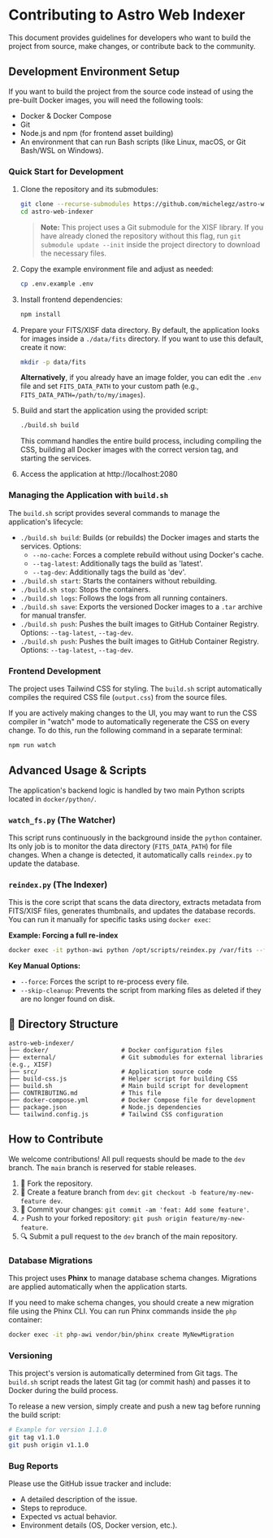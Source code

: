 # Contributing to Astro Web Indexer

This document provides guidelines for developers who want to build the project from source, make changes, or contribute back to the community.

## Development Environment Setup

If you want to build the project from the source code instead of using the pre-built Docker images, you will need the following tools:

- Docker & Docker Compose
- Git
- Node.js and npm (for frontend asset building)
- An environment that can run Bash scripts (like Linux, macOS, or Git Bash/WSL on Windows).

### Quick Start for Development

1.  Clone the repository and its submodules:
    ```bash
    git clone --recurse-submodules https://github.com/michelegz/astro-web-indexer.git
    cd astro-web-indexer
    ```
    > **Note:** This project uses a Git submodule for the XISF library. If you have already cloned the repository without this flag, run `git submodule update --init` inside the project directory to download the necessary files.

2.  Copy the example environment file and adjust as needed:
    ```bash
    cp .env.example .env
    ```

3.  Install frontend dependencies:
    ```bash
    npm install
    ```

4.  Prepare your FITS/XISF data directory.
    By default, the application looks for images inside a `./data/fits` directory. If you want to use this default, create it now:
    ```bash
    mkdir -p data/fits
    ```
    **Alternatively**, if you already have an image folder, you can edit the `.env` file and set `FITS_DATA_PATH` to your custom path (e.g., `FITS_DATA_PATH=/path/to/my/images`).

5.  Build and start the application using the provided script:
    ```bash
    ./build.sh build
    ```
    This command handles the entire build process, including compiling the CSS, building all Docker images with the correct version tag, and starting the services.

6.  Access the application at http://localhost:2080

### Managing the Application with `build.sh`

The `build.sh` script provides several commands to manage the application's lifecycle:
- `./build.sh build`: Builds (or rebuilds) the Docker images and starts the services. Options:
  - `--no-cache`: Forces a complete rebuild without using Docker's cache.
  - `--tag-latest`: Additionally tags the build as 'latest'.
  - `--tag-dev`: Additionally tags the build as 'dev'.
- `./build.sh start`: Starts the containers without rebuilding.
- `./build.sh stop`: Stops the containers.
- `./build.sh logs`: Follows the logs from all running containers.
- `./build.sh save`: Exports the versioned Docker images to a `.tar` archive for manual transfer.
- `./build.sh push`: Pushes the built images to GitHub Container Registry. Options: `--tag-latest`, `--tag-dev`.
- `./build.sh push`: Pushes the built images to GitHub Container Registry. Options: `--tag-latest`, `--tag-dev`.

### Frontend Development
The project uses Tailwind CSS for styling. The `build.sh` script automatically compiles the required CSS file (`output.css`) from the source files.

If you are actively making changes to the UI, you may want to run the CSS compiler in "watch" mode to automatically regenerate the CSS on every change. To do this, run the following command in a separate terminal:
```bash
npm run watch
```

## Advanced Usage & Scripts

The application's backend logic is handled by two main Python scripts located in `docker/python/`.

### `watch_fs.py` (The Watcher)
This script runs continuously in the background inside the `python` container. Its only job is to monitor the data directory (`FITS_DATA_PATH`) for file changes. When a change is detected, it automatically calls `reindex.py` to update the database.

### `reindex.py` (The Indexer)
This is the core script that scans the data directory, extracts metadata from FITS/XISF files, generates thumbnails, and updates the database records. You can run it manually for specific tasks using `docker exec`:

**Example: Forcing a full re-index**
```bash
docker exec -it python-awi python /opt/scripts/reindex.py /var/fits --force
```

**Key Manual Options:**
- `--force`: Forces the script to re-process every file.
- `--skip-cleanup`: Prevents the script from marking files as deleted if they are no longer found on disk.

## 📁 Directory Structure
```
astro-web-indexer/
├── docker/                    # Docker configuration files
├── external/                  # Git submodules for external libraries (e.g., XISF)
├── src/                       # Application source code
├── build-css.js               # Helper script for building CSS
├── build.sh                   # Main build script for development
├── CONTRIBUTING.md            # This file
├── docker-compose.yml         # Docker Compose file for development
├── package.json               # Node.js dependencies
└── tailwind.config.js         # Tailwind CSS configuration
```

## How to Contribute

We welcome contributions! All pull requests should be made to the `dev` branch. The `main` branch is reserved for stable releases.

1.  🍴 Fork the repository.
2.  🌿 Create a feature branch from `dev`: `git checkout -b feature/my-new-feature dev`.
3.  💾 Commit your changes: `git commit -am 'feat: Add some feature'`.
4.  ⤴️ Push to your forked repository: `git push origin feature/my-new-feature`.
5.  🔍 Submit a pull request to the `dev` branch of the main repository.

### Database Migrations
This project uses **Phinx** to manage database schema changes. Migrations are applied automatically when the application starts.

If you need to make schema changes, you should create a new migration file using the Phinx CLI. You can run Phinx commands inside the `php` container:
```bash
docker exec -it php-awi vendor/bin/phinx create MyNewMigration
```

### Versioning
This project's version is automatically determined from Git tags. The `build.sh` script reads the latest Git tag (or commit hash) and passes it to Docker during the build process.

To release a new version, simply create and push a new tag before running the build script:
```bash
# Example for version 1.1.0
git tag v1.1.0
git push origin v1.1.0
```

### Bug Reports
Please use the GitHub issue tracker and include:
- A detailed description of the issue.
- Steps to reproduce.
- Expected vs actual behavior.
- Environment details (OS, Docker version, etc.).
